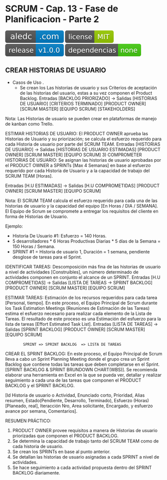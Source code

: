 # SCRUM - Cap. 13 - Fase de Planificacion - Parte 2

[![aledc.com](https://github.com/aledc7/Scrum-Certification/blob/master/recursos/aledc.com.svg)](https://aledc.com)
[![License](https://github.com/aledc7/Scrum-Certification/blob/master/recursos/mit-license.svg)](https://aledc.com)
[![GitHub release](https://github.com/aledc7/Scrum-Certification/blob/master/recursos/release.svg)](https://aledc.com)
[![Dependencies](https://github.com/aledc7/Scrum-Certification/blob/master/recursos/dependencias-none.svg)](https://aledc.com)


## CREAR HISTORIAS DE USUARIO   
- Casos de Uso . 
  - Se crean los Las historias de usuario y sus Criterios de aceptación de las historias del usuario, estas a su vez componen el Product Backlog.
Entradas [BACKLOG PRIORIZADO] -> Salidas [HISTORIAS DE USUARIO]
[CRITERIOS TERMINADO]
[PRODUCT OWNER]
[SCRUM MASTER]
[EQUIPO SCRUM]
[STAKEHOLDERS]

Nota: Las Historias de usuario se pueden crear en plataformas de manejo de kanban como Trello.

ESTIMAR HISTORIAS DE USUARIO: El PRODUCT OWNER aprueba las Historias de Usuario y su priorización; se calcula el esfuerzo requerido para cada Historia de usuario por parte del SCRUM TEAM.
Entradas [HISTORIAS DE USUARIO] -> Salidas [HISTORIAS DE USUARIO ESTIMADAS]
[PRODUCT OWNER]
[SCRUM MASTER]
[EQUIPO SCRUM]
3) COMPROMETER HISTORIAS DE USUARIO: Se asignan las historias de usuario aprobadas por el PRODUCT OWNER a SPRINTs [Max 4 Semanas] en base al esfuerzo requerido por cada Historia de Usuario y a la capacidad de trabajo del SCRUM TEAM [Horas].

Entradas [H.U ESTIMADAS] -> Salidas [H.U COMPROMETIDAS]
[PRODUCT OWNER]
[SCRUM MASTER]
[EQUIPO SCRUM]

Nota: El SCRUM TEAM calcula el esfuerzo requerido para cada una de las historias de usuario y la capacidad del equipo [En Horas / DIA / SEMANA]. El Equipo de Scrum se compromete a entregar los requisitos del cliente en forma de Historias de Usuario.

Ejemplo:
*	Historia De Usuario #1: Esfuerzo = 140 Horas.
*	5 desarrolladores * 6 Horas Productivas Diarias * 5 días de la Semana = 150 Horas / Semana.
*	SPRINT #1 = Historia de usuario 1, Duración = 1 semana, pendiente desglose de tareas para el Sprint.

IDENTIFICAR TAREAS: Descomposición más fina de las historias de usuario a nivel de actividades [Construibles], un número determinado de actividades componen en conjunto el alcance de un SPRINT.
Entradas [H.U COMPROMETIDAS] -> Salidas [LISTA DE TAREAS -> SPRINT BACKLOG]
[PRODUCT OWNER]
[SCRUM MASTER]
[EQUIPO SCRUM]

ESTIMAR TAREAS: Estimación de los recursos requeridos para cada tarea [Personal, tiempo]. En este proceso, el Equipo Principal de Scrum durante los Task Estimation Meetings (Reuniones de Estimación de las Tareas) estima el esfuerzo necesario para realizar cada elemento de la Lista de Tareas. El resultado de este proceso es una Estimación del esfuerzo para la lista de tareas [Effort Estimated Task List].
Entradas [LISTA DE TAREAS] -> Salidas [SPRINT BACKLOG]
[PRODUCT OWNER]
[SCRUM MASTER]
[EQUIPO SCRUM]

            SPRINT => SPRINT BACKLOG  => LISTA DE TAREAS
CREAR EL SPRINT BACKLOG: En este proceso, el Equipo Principal de Scrum lleva a cabo un Sprint Planning Meeting donde el grupo crea un Sprint Backlog que contiene todas las tareas que deben completarse en el Sprint. [SPRINT BACKLOG & SPRINT BRUNDOWN CHART(WBS)].
Se recomienda elaborar una herramienta en Excel en la que se pueda ver, detallar y realizar seguimiento a cada una de las tareas que componen el PRODUCT BACKLOG y el SPRINT BACKLOG.

[Id Historia de usuario o Actividad, Enunciado corto, Prioridad, Alias resumen, Estado(Pendiente, Desarrollo, Terminado), Esfuerzo (Horas) [Planeado, real], Iteracción Nro, Area solicitante, Encargado, y esfuerzo avance por semana, Comentarios].

RESUMEN PRÁCTICO:

1. PRODUCT OWNER provee requisitos a manera de Historias de usuario priorizadas que componen el PRODUCT BACKLOG.
2. Se determina la capacidad de trabajo tanto del SCRUM TEAM como de cada historia de usuario.
3. Se crean los SPRINTs en base al punto anterior.
4. Se detallan las historias de usuario asignadas a cada SPRINT a nivel de actividades.
5. Se hace seguimiento a cada actividad propuesta dentro del SPRINT BACKLOG diariamente.
